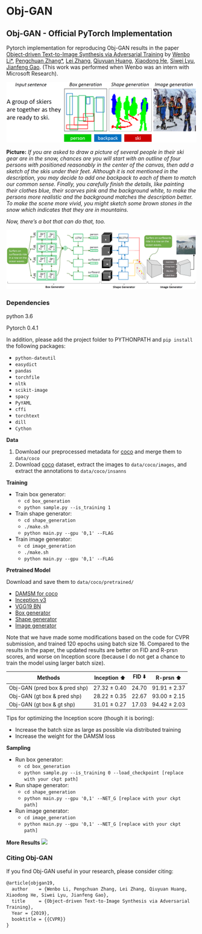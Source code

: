 # Obj-GAN
## Obj-GAN - Official PyTorch Implementation

Pytorch implementation for reproducing Obj-GAN results in the paper [Object-driven Text-to-Image Synthesis via Adversarial Training](https://arxiv.org/pdf/1902.10740.pdf) by [Wenbo Li*](https://www.albany.edu/~wl523363/main.html), [Pengchuan Zhang*](https://www.microsoft.com/en-us/research/people/penzhan/), [Lei Zhang](https://www.microsoft.com/en-us/research/people/leizhang/), [Qiuyuan Huang](https://www.microsoft.com/en-us/research/people/qihua/), [Xiaodong He](https://air.jd.com/people-detail.html?id=2), [Siwei Lyu](http://www.cs.albany.edu/~lsw/index.html), [Jianfeng Gao](https://www.microsoft.com/en-us/research/people/jfgao/). (This work was performed when Wenbo was an intern with Microsoft Research).

<img src="step_vis.png"/>

**Picture:** *If you are asked to draw a picture of several people in their ski gear are in the snow, chances are you will start with an outline of four persons with positioned reasonably in the center of the canvas, then add a sketch of the skis under their feet. Although it is not mentioned in the description, you may decide to add one backpack to each of them to match our common sense. Finally, you carefully finish the details, like painting their clothes blue, their scarves pink and the background white, to make the persons more realistic and the background matches the description better. To make the scene more vivid, you might sketch some brown stones in the snow which indicates that they are in mountains.*

*Now, there’s a bot that can do that, too.*

<img src="framework.png"/>

### Dependencies
python 3.6

Pytorch 0.4.1

In addition, please add the project folder to PYTHONPATH and `pip install` the following packages:
- `python-dateutil`
- `easydict`
- `pandas`
- `torchfile`
- `nltk`
- `scikit-image`
- `spacy`
- `PyYAML`
- `cffi`
- `torchtext`
- `dill`
- `Cython`

**Data**

1. Download our preprocessed metadata for [coco](https://drive.google.com/open?id=1GbZESaDwkpV8gH2gyo1bUogPtYu1QEPF) and merge them to `data/coco`
2. Download [coco](http://cocodataset.org/#download) dataset, extract the images to `data/coco/images`, and extract the annotations to `data/coco/insanns`

**Training**

- Train box generator:
  - `cd box_generation`
  - `python sample.py --is_training 1`
- Train shape generator:
  - `cd shape_generation`
  - `./make.sh`
  - `python main.py --gpu '0,1' --FLAG`
- Train image generator:
  - `cd image_generation`
  - `./make.sh`
  - `python main.py --gpu '0,1' --FLAG`

**Pretrained Model**

Download and save them to `data/coco/pretrained/`
- [DAMSM for coco](https://drive.google.com/open?id=1zIrXCE9F6yfbEJIbNP5-YrEe2pZcPSGJ)
- [Inception v3](https://download.pytorch.org/models/inception_v3_google-1a9a5a14.pth)
- [VGG19 BN](https://download.pytorch.org/models/vgg19_bn-c79401a0.pth)
- [Box generator](https://drive.google.com/file/d/1OTZDywt1UGzUykAXBXmvVA6aAlQzbMjv/view?usp=sharing)
- [Shape generator](https://drive.google.com/file/d/1vyfXxh4eC1ccs9XNhC8OIylErhwLdvmN/view?usp=sharing)
- [Image generator](https://drive.google.com/file/d/1BWXJT5Wg0x0Ajatgb2VdSQG14ndG8CGM/view?usp=sharing)

Note that we have made some modifications based on the code for CVPR submission, and trained 120 epochs using batch size 16. Compared to the results in the paper, the updated results are better on FID and R-prsn scores, and worse on Inception score (because I do not get a chance to train the model using larger batch size).

| Methods  | Inception :arrow_up: | FID :arrow_down: | R-prsn :arrow_up: |
| ------------- | ------------- | ------------- | ------------- |
| Obj-GAN (pred box & pred shp)  | 27.32 ± 0.40 | 24.70 | 91.91 ± 2.37 |
| Obj-GAN (gt box & pred shp)  | 28.22 ± 0.35 | 22.67 | 93.00 ± 2.15 |
| Obj-GAN (gt box & gt shp)  | 31.01 ± 0.27 | 17.03 | 94.42 ± 2.03 |

Tips for optimizing the Inception score (though it is boring):
- Increase the batch size as large as possible via distributed training
- Increase the weight for the DAMSM loss

**Sampling**

- Run box generator:
  - `cd box_generation`
  - `python sample.py --is_training 0 --load_checkpoint [replace with your ckpt path]`
- Run shape generator:
  - `cd shape_generation`
  - `python main.py --gpu '0,1' --NET_G [replace with your ckpt path]`
- Run image generator:
  - `cd image_generation`
  - `python main.py --gpu '0,1' --NET_G [replace with your ckpt path]`

**More Results**
<img src="example.png"/>


### Citing Obj-GAN
If you find Obj-GAN useful in your research, please consider citing:

```
@article{objgan19,
  author    = {Wenbo Li, Pengchuan Zhang, Lei Zhang, Qiuyuan Huang, Xiaodong He, Siwei Lyu, Jianfeng Gao},
  title     = {Object-driven Text-to-Image Synthesis via Adversarial Training},
  Year = {2019},
  booktitle = {{CVPR}}
}

